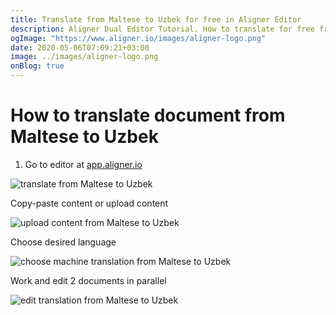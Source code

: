 ```yaml
---
title: Translate from Maltese to Uzbek for free in Aligner Editor
description: Aligner Dual Editor Tutorial. How to translate for free from Maltese to Uzbek. Aligner is multilingual document management platform. 
ogImage: "https://www.aligner.io/images/aligner-logo.png"
date: 2020-05-06T07:09:21+03:00
image: ../images/aligner-logo.png
onBlog: true
---
```


# How to translate document from Maltese to Uzbek

1. Go to editor at [app.aligner.io](https://app.aligner.io "Aligner App web page")

![translate from Maltese to Uzbek](../aligner-blank-editor.png "translate from Maltese to Uzbek")

Copy-paste content or upload content

![upload content from Maltese to Uzbek](../aligner-uploaded-document.png "upload content from Maltese to Uzbek")

Choose desired language

![choose machine translation from Maltese to Uzbek](../aligner-language-dropdown.png "choose machine translation from Maltese to Uzbek")

Work and edit 2 documents in parallel

![edit translation from Maltese to Uzbek](../aligner-double-sitded-editor.png "edit translation from Maltese to Uzbek")

